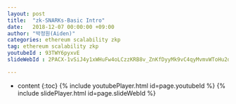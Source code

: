 ```yaml
---
layout: post
title:  "zk-SNARKs-Basic Intro"
date:   2018-12-07 00:00:00 +09:00
author: "박정원(Aiden)"
categories: ethereum scalability zkp
tag: ethereum scalability zkp
youtubeId : 93TWY6pyxvE
slideWebId : 2PACX-1vSiJ4y1xWHuFw4oLCzzKRB8v_ZnKfDyyMk9vC4qyMvmvWToHu2d33dhnRfSEWVsFVd3EaNgKNBHBddJ

---
```

* content
{:toc}
{% include youtubePlayer.html id=page.youtubeId %}
{% include slidePlayer.html id=page.slideWebId %}
